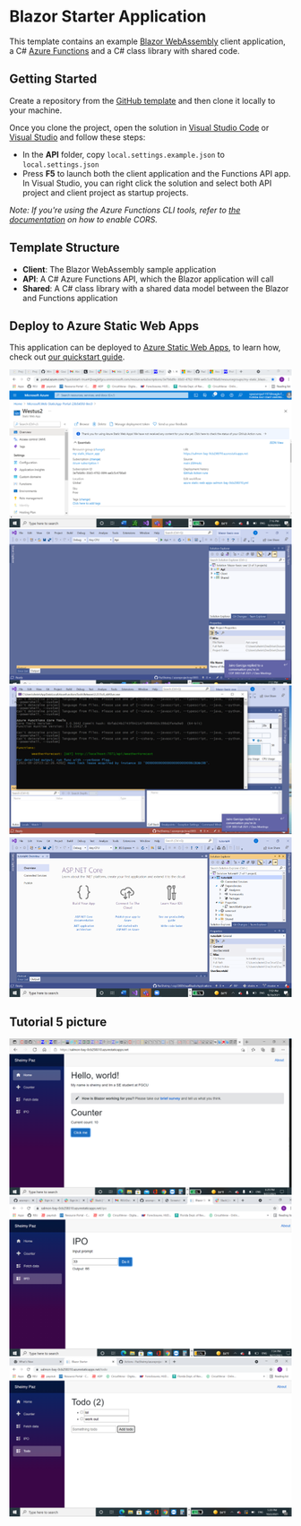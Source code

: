 # Blazor Starter Application

This template contains an example [Blazor WebAssembly](https://docs.microsoft.com/aspnet/core/blazor/?view=aspnetcore-3.1#blazor-webassembly) client application, a C# [Azure Functions](https://docs.microsoft.com/azure/azure-functions/functions-overview) and a C# class library with shared code.

## Getting Started

Create a repository from the [GitHub template](https://docs.github.com/en/enterprise/2.22/user/github/creating-cloning-and-archiving-repositories/creating-a-repository-from-a-template) and then clone it locally to your machine.

Once you clone the project, open the solution in [Visual Studio Code](https://code.visualstudio.com/) or [Visual Studio](https://visualstudio.microsoft.com/vs/preview/vs2022/) and follow these steps:

- In the **API** folder, copy `local.settings.example.json` to `local.settings.json`
- Press **F5** to launch both the client application and the Functions API app. In Visual Studio, you can right click the solution and select both API project and client project as startup projects. 

_Note: If you're using the Azure Functions CLI tools, refer to [the documentation](https://docs.microsoft.com/azure/azure-functions/functions-run-local?tabs=windows%2Ccsharp%2Cbash) on how to enable CORS._

## Template Structure

- **Client**: The Blazor WebAssembly sample application
- **API**: A C# Azure Functions API, which the Blazor application will call
- **Shared**: A C# class library with a shared data model between the Blazor and Functions application

## Deploy to Azure Static Web Apps

This application can be deployed to [Azure Static Web Apps](https://docs.microsoft.com/azure/static-web-apps), to learn how, check out [our quickstart guide](https://aka.ms/blazor-swa/quickstart).

![Screenshot](https://raw.githubusercontent.com/PazSheimy/azureprojectcop3003/main/Screenshot%20(428).png)
![Screenshot](https://raw.githubusercontent.com/PazSheimy/azureprojectcop3003/main/Screenshot%20(429).png)
![Screenshot](https://raw.githubusercontent.com/PazSheimy/azureprojectcop3003/main/Screenshot%20(430).png)
![Screenshot](https://raw.githubusercontent.com/PazSheimy/azureprojectcop3003/main/Screenshot%20(434).png)
## Tutorial 5 picture
![Screenshot](https://raw.githubusercontent.com/PazSheimy/azureprojectcop3003/main/Screenshot%20(447).png)
![Screenshot](https://raw.githubusercontent.com/PazSheimy/azureprojectcop3003/main/Screenshot%20(450).png)
![Screenshot](https://raw.githubusercontent.com/PazSheimy/azureprojectcop3003/main/Screenshot%20(453).png)



